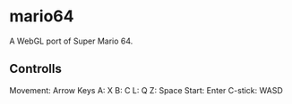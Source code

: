# mario64
A WebGL port of Super Mario 64.

## Controlls
Movement: Arrow Keys
A: X
B: C
L: Q
Z: Space
Start: Enter
C-stick: WASD
